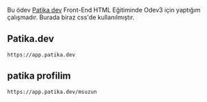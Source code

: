 Bu ödev [Patika dev](https://app.patika.dev) Front-End HTML Eğitiminde Odev3 için yaptığım çalışmadır. Burada biraz css'de kullanılmıştır.
## Patika.dev
```
https://app.patika.dev 
```

## patika profilim


```
https://app.patika.dev/msuzun
```
